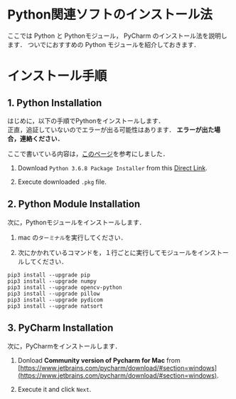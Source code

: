 # Python関連ソフトのインストール法

ここでは Python と Pythonモジュール， PyCharm のインストール法を説明します．
ついでにおすすめの Python モジュールを紹介しておきます．

# インストール手順

## 1.  Python Installation

はじめに，以下の手順でPythonをインストールします．  
正直，追証していないのでエラーが出る可能性はあります．
**エラーが出た場合，連絡ください．**

ここで書いている内容は，[このページ](https://www.python.jp/install/macos/index.html)を参考にしました．

  1. Download `Python 3.6.8 Package Installer` from this [Direct Link](https://www.python.org/ftp/python/3.6.8/python-3.6.8-macosx10.9.pkg).
  
  2. Execute downloaded `.pkg` file.  
  
## 2.  Python Module Installation

次に，Pythonモジュールをインストールします．  

1. mac の`ターミナル`を実行してください．

2. 次にかかれているコマンドを，１行ごとに実行してモジュールをインストールしてください．

```
pip3 install --upgrade pip
pip3 install --upgrade numpy
pip3 install --upgrade opencv-python
pip3 install --upgrade pillow
pip3 install --upgrade pydicom
pip3 install --upgrade natsort
```

## 3.  PyCharm Installation

次に，PyCharmをインストールします．

  1.  Donload **Community version of Pycharm for Mac** from [https://www.jetbrains.com/pycharm/download/#section=windows](https://www.jetbrains.com/pycharm/download/#section=windows). 
  
  2. Execute it and click `Next`.

